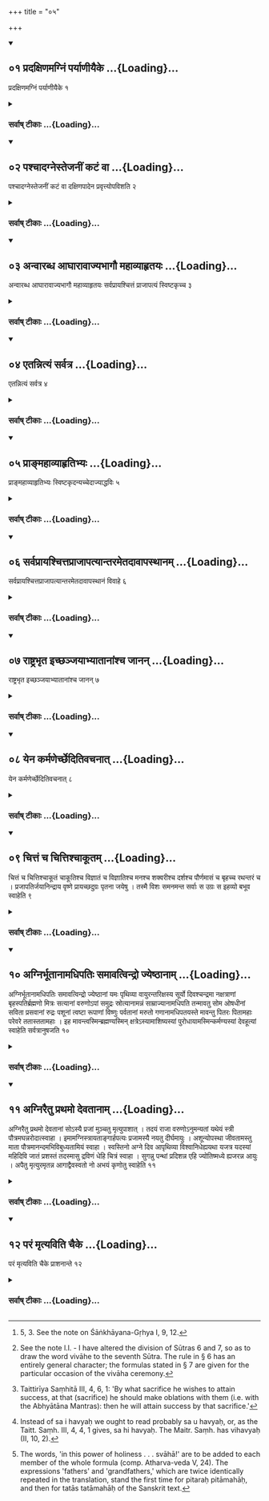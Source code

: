 +++
title = "०५"

+++
<div class="js_include" includetitle="true" newlevelforh1="2" unfilled url="/vedAH_yajuH/vAjasaneyam/sUtram/pAraskara-gRhyam/vishvAsa-prastutiH/1/05/01_pradaxiNamagniM_paryANIyaike.md">
<details open><summary><h2>०१ प्रदक्षिणमग्निं पर्याणीयैके ...{Loading}...</h2></summary>

प्रदक्षिणमग्निं पर्याणीयैके १
</details>
</div>
<div class="js_include collapsed" newlevelforh1="3" title="सर्वाष् टीकाः" unfilled url="/vedAH_yajuH/vAjasaneyam/sUtram/pAraskara-gRhyam/sarvASh_TIkAH/1/05/01_pradaxiNamagniM_paryANIyaike.md">
<details><summary><h3>सर्वाष् टीकाः ...{Loading}...</h3></summary>
<details><summary>Oldenberg</summary>

1. Having led her around the fire, keeping it on his right side, according to some (teachers) -
</details>
</details>
</div>
<div class="js_include" includetitle="true" newlevelforh1="2" unfilled url="/vedAH_yajuH/vAjasaneyam/sUtram/pAraskara-gRhyam/vishvAsa-prastutiH/1/05/02_pashchAdagnestejanIM_kaTaM_vA.md">
<details open><summary><h2>०२ पश्चादग्नेस्तेजनीं कटं वा ...{Loading}...</h2></summary>

पश्चादग्नेस्तेजनीं कटं वा दक्षिणपादेन प्रवृत्त्योपविशति २
</details>
</div>
<div class="js_include collapsed" newlevelforh1="3" title="सर्वाष् टीकाः" unfilled url="/vedAH_yajuH/vAjasaneyam/sUtram/pAraskara-gRhyam/sarvASh_TIkAH/1/05/02_pashchAdagnestejanIM_kaTaM_vA.md">
<details><summary><h3>सर्वाष् टीकाः ...{Loading}...</h3></summary>
<details><summary>Oldenberg</summary>

2. Having pushed with his right foot a bundle of grass or a mat to the west of the fire, he sits down.
</details>
</details>
</div>
<div class="js_include" includetitle="true" newlevelforh1="2" unfilled url="/vedAH_yajuH/vAjasaneyam/sUtram/pAraskara-gRhyam/vishvAsa-prastutiH/1/05/03_anvArabdha_AghArAvAjyabhAgau_mahAvyAhRtayaH.md">
<details open><summary><h2>०३ अन्वारब्ध आघारावाज्यभागौ महाव्याहृतयः ...{Loading}...</h2></summary>

अन्वारब्ध आघारावाज्यभागौ महाव्याहृतयः सर्वप्रायश्चित्तं प्राजापत्यं स्विष्टकृच्च ३
</details>
</div>
<div class="js_include collapsed" newlevelforh1="3" title="सर्वाष् टीकाः" unfilled url="/vedAH_yajuH/vAjasaneyam/sUtram/pAraskara-gRhyam/sarvASh_TIkAH/1/05/03_anvArabdha_AghArAvAjyabhAgau_mahAvyAhRtayaH.md">
<details><summary><h3>सर्वाष् टीकाः ...{Loading}...</h3></summary>
<details><summary>Oldenberg</summary>

3 [^1] . While (the bride) touches him, (the following oblations are made:) the two Āghāra oblations, the two Ājya portions, the Mahāvyāhṛtis, the general expiation, the Prājāpatya oblation, and the Sviṣṭakṛt.

[^1]:  5, 3. See the note on Śāṅkhāyana-Gṛhya I, 9, 12.
</details>
</details>
</div>
<div class="js_include" includetitle="true" newlevelforh1="2" unfilled url="/vedAH_yajuH/vAjasaneyam/sUtram/pAraskara-gRhyam/vishvAsa-prastutiH/1/05/04_etannityaM_sarvatra.md">
<details open><summary><h2>०४ एतन्नित्यं सर्वत्र ...{Loading}...</h2></summary>

एतन्नित्यं सर्वत्र ४
</details>
</div>
<div class="js_include collapsed" newlevelforh1="3" title="सर्वाष् टीकाः" unfilled url="/vedAH_yajuH/vAjasaneyam/sUtram/pAraskara-gRhyam/sarvASh_TIkAH/1/05/04_etannityaM_sarvatra.md">
<details><summary><h3>सर्वाष् टीकाः ...{Loading}...</h3></summary>
<details><summary>Oldenberg</summary>

4. These are regular (oblations) at every sacrifice.
</details>
</details>
</div>
<div class="js_include" includetitle="true" newlevelforh1="2" unfilled url="/vedAH_yajuH/vAjasaneyam/sUtram/pAraskara-gRhyam/vishvAsa-prastutiH/1/05/05_prA~NmahAvyAhRtibhyaH.md">
<details open><summary><h2>०५ प्राङ्महाव्याहृतिभ्यः ...{Loading}...</h2></summary>

प्राङ्महाव्याहृतिभ्यः स्विष्टकृदन्यच्चेदाज्याद्धविः ५
</details>
</div>
<div class="js_include collapsed" newlevelforh1="3" title="सर्वाष् टीकाः" unfilled url="/vedAH_yajuH/vAjasaneyam/sUtram/pAraskara-gRhyam/sarvASh_TIkAH/1/05/05_prA~NmahAvyAhRtibhyaH.md">
<details><summary><h3>सर्वाष् टीकाः ...{Loading}...</h3></summary>
<details><summary>Oldenberg</summary>

5. The Sviṣṭakṛt comes before the Mahāvyāhṛtis, if the sacrificial food is different from Ājya.
</details>
</details>
</div>
<div class="js_include" includetitle="true" newlevelforh1="2" unfilled url="/vedAH_yajuH/vAjasaneyam/sUtram/pAraskara-gRhyam/vishvAsa-prastutiH/1/05/06_sarvaprAyashchittaprAjApatyAntarametadAvApasthA.md">
<details open><summary><h2>०६ सर्वप्रायश्चित्तप्राजापत्यान्तरमेतदावापस्थानम् ...{Loading}...</h2></summary>

सर्वप्रायश्चित्तप्राजापत्यान्तरमेतदावापस्थानं विवाहे ६
</details>
</div>
<div class="js_include collapsed" newlevelforh1="3" title="सर्वाष् टीकाः" unfilled url="/vedAH_yajuH/vAjasaneyam/sUtram/pAraskara-gRhyam/sarvASh_TIkAH/1/05/06_sarvaprAyashchittaprAjApatyAntarametadAvApasthA.md">
<details><summary><h3>सर्वाष् टीकाः ...{Loading}...</h3></summary>
<details><summary>Oldenberg</summary>

6 [^2] . The place for the insertion (of the peculiar oblations belonging to the different sacrifices) is the interval between the general expiation and the oblation to Prajāpati.

[^2]:  See the note l.l. - I have altered the division of Sūtras 6 and 7, so as to draw the word vivāhe to the seventh Sūtra. The rule in § 6 has an entirely general character; the formulas stated in § 7 are given for the particular occasion of the vivāha ceremony.
</details>
</details>
</div>
<div class="js_include" includetitle="true" newlevelforh1="2" unfilled url="/vedAH_yajuH/vAjasaneyam/sUtram/pAraskara-gRhyam/vishvAsa-prastutiH/1/05/07_rAShTrabhRta_ichChanjayAbhyAtAnAMshcha_jAnan.md">
<details open><summary><h2>०७ राष्ट्रभृत इच्छञ्जयाभ्यातानांश्च जानन् ...{Loading}...</h2></summary>

राष्ट्रभृत इच्छञ्जयाभ्यातानांश्च जानन् ७
</details>
</div>
<div class="js_include collapsed" newlevelforh1="3" title="सर्वाष् टीकाः" unfilled url="/vedAH_yajuH/vAjasaneyam/sUtram/pAraskara-gRhyam/sarvASh_TIkAH/1/05/07_rAShTrabhRta_ichChanjayAbhyAtAnAMshcha_jAnan.md">
<details><summary><h3>सर्वाष् टीकाः ...{Loading}...</h3></summary>
<details><summary>Oldenberg</summary>

7. At the wedding (he may make oblations) with the Rāṣṭrabhṛt formulas (i.e. the formulas procuring royal power), if he likes, and with the Jaya and Abhyātāna formulas (i.e. the formulas procuring victory, and aiming [at the hostile powers]), if he knows them -
</details>
</details>
</div>
<div class="js_include" includetitle="true" newlevelforh1="2" unfilled url="/vedAH_yajuH/vAjasaneyam/sUtram/pAraskara-gRhyam/vishvAsa-prastutiH/1/05/08_yena_karmaNerchCheditivachanAt.md">
<details open><summary><h2>०८ येन कर्मणेर्च्छेदितिवचनात् ...{Loading}...</h2></summary>

येन कर्मणेर्च्छेदितिवचनात् ८
</details>
</div>
<div class="js_include collapsed" newlevelforh1="3" title="सर्वाष् टीकाः" unfilled url="/vedAH_yajuH/vAjasaneyam/sUtram/pAraskara-gRhyam/sarvASh_TIkAH/1/05/08_yena_karmaNerchCheditivachanAt.md">
<details><summary><h3>सर्वाष् टीकाः ...{Loading}...</h3></summary>
<details><summary>Oldenberg</summary>

8 [^3] . Because it has been said, 'By what sacrifice he wishes to attain success.'

[^3]:  Taittirīya Saṃhitā III, 4, 6, 1: 'By what sacrifice he wishes to attain success, at that (sacrifice) he should make oblations with them (i.e. with the Abhyātāna Mantras): then he will attain success by that sacrifice.'
</details>
</details>
</div>
<div class="js_include" includetitle="true" newlevelforh1="2" unfilled url="/vedAH_yajuH/vAjasaneyam/sUtram/pAraskara-gRhyam/vishvAsa-prastutiH/1/05/09_chittaM_cha_chittishchAkUtam.md">
<details open><summary><h2>०९ चित्तं च चित्तिश्चाकूतम् ...{Loading}...</h2></summary>

चित्तं च चित्तिश्चाकूतं चाकूतिश्च विज्ञातं च विज्ञातिश्च मनश्च शक्वरीश्च दर्शश्च पौर्णमासं च बृहच्च रथन्तरं च । प्रजापतिर्जयानिन्द्राय वृष्णे प्रायच्छदुग्रः पृतना जयेषु । तस्मै विशः समनमन्त सर्वाः स उग्रः स इहव्यो बभूव स्वाहेति ९
</details>
</div>
<div class="js_include collapsed" newlevelforh1="3" title="सर्वाष् टीकाः" unfilled url="/vedAH_yajuH/vAjasaneyam/sUtram/pAraskara-gRhyam/sarvASh_TIkAH/1/05/09_chittaM_cha_chittishchAkUtam.md">
<details><summary><h3>सर्वाष् टीकाः ...{Loading}...</h3></summary>
<details><summary>Oldenberg</summary>

9 [^4] . (The Jaya formulas run thus): 'Thought and thinking. Intention and intending. The understood and understanding. The mind and the Śakvarī (verses). The new moon and the full moon. Bṛhat and Rathantara.

[^4]:  Instead of sa i havyaḥ we ought to read probably sa u havyaḥ, or, as the Taitt. Saṃh. III, 4, 4, 1 gives, sa hi havyaḥ. The Maitr. Saṃh. has vihavyaḥ (II, 10, 2).

'Prajāpati, the powerful one in victorious battles, has given victories (or, the Gaya formulas) to manly Indra. To him all subjects bowed down; he has become powerful and worthy of sacrifice. Svāhā!
</details>
</details>
</div>
<div class="js_include" includetitle="true" newlevelforh1="2" unfilled url="/vedAH_yajuH/vAjasaneyam/sUtram/pAraskara-gRhyam/vishvAsa-prastutiH/1/05/10_agnirbhUtAnAmadhipatiH_samAvatvindro_jyeShThAnA.md">
<details open><summary><h2>१० अग्निर्भूतानामधिपतिः समावत्विन्द्रो ज्येष्ठानाम् ...{Loading}...</h2></summary>

अग्निर्भूतानामधिपतिः समावत्विन्द्रो ज्येष्ठानां यमः पृथिव्या वायुरन्तरिक्षस्य सूर्यो दिवश्चन्द्रमा नक्षत्राणां बृहस्पतिर्ब्रह्मणो मित्रः सत्यानां वरुणोऽपां समुद्रः स्रोत्यानामन्नं साम्राज्यानामधिपति तन्मावतु सोम ओषधीनां सविता प्रसवानां रुद्रः पशूनां त्वष्टा रूपाणां विष्णुः पर्वतानां मरुतो गणानामधिपतयस्ते मावन्तु पितरः पितामहाः परेवरे ततास्ततामहाः । इह मावन्त्वस्मिन्ब्रह्मण्यस्मिन् क्षत्रेऽस्यामाशिष्यस्यां पुरोधायामस्मिन्कर्मण्यस्यां देवहूत्यां स्वाहेति सर्वत्रानुषजति १०
</details>
</div>
<div class="js_include collapsed" newlevelforh1="3" title="सर्वाष् टीकाः" unfilled url="/vedAH_yajuH/vAjasaneyam/sUtram/pAraskara-gRhyam/sarvASh_TIkAH/1/05/10_agnirbhUtAnAmadhipatiH_samAvatvindro_jyeShThAnA.md">
<details><summary><h3>सर्वाष् टीकाः ...{Loading}...</h3></summary>
<details><summary>Oldenberg</summary>

10 [^5] . (The Abhyātāna formulas run thus): 'May Agni, the lord of beings, protect me. May Indra, (the lord) of the noblest, Yama, of the earth, Vāyu, of the air, the Sun, of heaven, the Moon, of the Nakṣatras, Bṛhaspati, of the Brahman, Mitra, of truth, Varuṇa, of the waters, the sea, of the rivers, food, the lord of royalty, protect me. May Soma, (the lord) of herbs, Savitṛ, of impulses, Rudra, of cattle, Tvaṣṭṛ, of forms, Viṣṇu, of mountains, the Maruts, the lords of hosts, protect me. May the fathers, the grandfathers, the former, the later, the fathers, the grandfathers protect me here in this power of holiness, in this worldly power, in this prayer, in this Purohitaship, in this sacrifice, in this invocation of the gods. Svāhā!' - this is added each time.

[^5]:  The words, 'in this power of holiness . . . svāhā!' are to be added to each member of the whole formula (comp. Atharva-veda V, 24). The expressions 'fathers' and 'grandfathers,' which are twice identically repeated in the translation, stand the first time for pitaraḥ pitāmahāḥ, and then for tatās tatāmahāḥ of the Sanskrit text.
</details>
</details>
</div>
<div class="js_include" includetitle="true" newlevelforh1="2" unfilled url="/vedAH_yajuH/vAjasaneyam/sUtram/pAraskara-gRhyam/vishvAsa-prastutiH/1/05/11_agniraitu_prathamo_devatAnAm.md">
<details open><summary><h2>११ अग्निरैतु प्रथमो देवतानाम् ...{Loading}...</h2></summary>

अग्निरैतु प्रथमो देवतानां सोऽस्यै प्रजां मुञ्चतु मृत्युपाशात् । तदयं राजा वरुणोऽनुमन्यतां यथेयं स्त्री पौत्रमघन्नरोदात्स्वाहा । इमामग्निस्त्रायताङ्गार्हपत्यः प्रजामस्यै नयतु दीर्घमायुः । अशून्योपस्था जीवतामस्तु माता पौत्रमानन्दमभिविबुध्यतामियं स्वाहा । स्वस्तिनो अग्ने दिव आपृथिव्या विश्वानिधेह्ययथा यजत्र यदस्यां महिदिवि जातं प्रशस्तं तदस्मासु द्रविणं धेहि चित्रं स्वाहा । सुगन्नु पन्थां प्रदिशन्न एहि ज्योतिष्मध्ये ह्यजरन्न आयुः । अपैतु मृत्युरमृतन्न आगाद्वैवस्वतो नो अभयं कृणोतु स्वाहेति ११
</details>
</div>
<div class="js_include collapsed" newlevelforh1="3" title="सर्वाष् टीकाः" unfilled url="/vedAH_yajuH/vAjasaneyam/sUtram/pAraskara-gRhyam/sarvASh_TIkAH/1/05/11_agniraitu_prathamo_devatAnAm.md">
<details><summary><h3>सर्वाष् टीकाः ...{Loading}...</h3></summary>
<details><summary>Oldenberg</summary>

11. (He then makes other oblations with the following texts:)

'May Agni come hither, the first of gods. May he release the offspring of this wife from the fetter of death. That may this king Varuṇa grant, that this wife may not weep over distress (falling to her lot) through her sons. Svāhā!

'May Agni Gārhapatya protect this woman. May he lead her offspring to old age. With fertile womb may she be the mother of living children. May she experience delight in her sons. Svāhā!

'Make, Agni, all ways of heaven and earth blissful to us, O thou who art worthy of sacrifices. What is great, born on this (earth); and praised, (born) in heaven, that bestow on us, rich treasures. Svāhā!

'Come hither, showing us an easy path. Give us bright, undecaying life. May death go away; may immortality come to us. May Vivasvat's son make us safe from danger. Svāhā!
</details>
</details>
</div>
<div class="js_include" includetitle="true" newlevelforh1="2" unfilled url="/vedAH_yajuH/vAjasaneyam/sUtram/pAraskara-gRhyam/vishvAsa-prastutiH/1/05/12_paraM_mRtyaviti_chaike.md">
<details open><summary><h2>१२ परं मृत्यविति चैके ...{Loading}...</h2></summary>

परं मृत्यविति चैके प्राशनान्ते १२
</details>
</div>
<div class="js_include collapsed" newlevelforh1="3" title="सर्वाष् टीकाः" unfilled url="/vedAH_yajuH/vAjasaneyam/sUtram/pAraskara-gRhyam/sarvASh_TIkAH/1/05/12_paraM_mRtyaviti_chaike.md">
<details><summary><h3>सर्वाष् टीकाः ...{Loading}...</h3></summary>
<details><summary>Oldenberg</summary>

12. And the (verse), 'Another way, O death' (Vāj. Saṃh. XXXV, 7), after the eating (of the remnant of the sacrificial food), according to some (teachers).
</details>
</details>
</div>